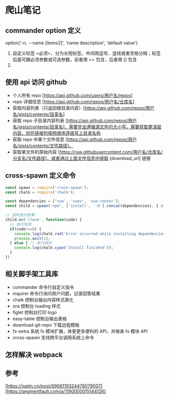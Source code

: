 # 爬山笔记

## commander option 定义
option('-n, --name <items1> [items2]', 'name description', 'default value')

1. 自定义标签 <必须>，分为长短标签，中间用逗号、竖线或者空格分隔；标签后面可跟必须参数或可选参数，前者用 <> 包含，后者用 [] 包含
2. 


## 使用 api 访问 github
* 个人所有 repo [https://api.github.com/users/用户名/repos]
* repo 详细信息 [https://api.github.com/repos/用户名/仓库名]
* 获取内容列表（只返回根目录内容）[https://api.github.com/repos/用户名/gists/contents/目录名]
* 获取 repo 子目录内容列表 [https://api.github.com/repos/用户名/gists/contents/目录名]，需要完全遵循源文件的大小写，需要获取更深层内容，则在链接列按照顺序逐级写上目录名称
* 获取 repo 中某个文件信息 [https://api.github.com/repos/用户名/gists/contents/文件路径]，
* 获取某文件的原始内容 [https://raw.githubusercontent.com/用户名/仓库名/分支名/文件路径]，或者通过上面文件信息中提取 [download_url] 链接

## cross-spawn 定义命令
```javascript
const spawn = require('cross-spawn');
const chalk = require('chalk');

const dependencies = ['vue', 'vuex', 'vue-router'];
const child = spawn('npm', ['install', '-D'].concat(dependencies), { stdio: 'inherit' });

// 监听执行结果
child.on('close', function(code) {
  // 执行失败
  if(code!==0) {
    console.log(chalk.red('Error occurred while installing dependencies!'));
    process.exit(1);
  } else { // 执行成功
    console.log(chalk.cyan('Install finished'));
  }
})
```

## 相关脚手架工具库
* commander 命令行自定义指令
* inquirer 命令行询问用户问题，记录回答结果
* chalk 控制台输出内容样式美化
* ora 控制台 loading 样式
* figlet 控制台打印 logo
* easy-table 控制台输出表格
* download-git-repo 下载远程模板
* fs-extra 系统 fs 模块扩展，体更更多便利的 API，并继承 fs 模块 API
* cross-spawn 支持跨平台调用系统上命令

## 怎样解决 webpack 

## 参考
[https://juejin.cn/post/6966119324478079007]
[https://segmentfault.com/a/1190000015144126]